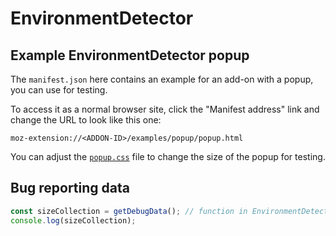 # EnvironmentDetector

## Example EnvironmentDetector popup

The `manifest.json` here contains an example for an add-on with a popup, you can use for testing.

To access it as a normal browser site, click the "Manifest address" link and change the URL to look like this one:
```
moz-extension://<ADDON-ID>/examples/popup/popup.html
```

You can adjust the [`popup.css`](./examples/popup/popup.css) file to change the size of the popup for testing.

## Bug reporting data

```js
const sizeCollection = getDebugData(); // function in EnvironmentDetector
console.log(sizeCollection);
```
